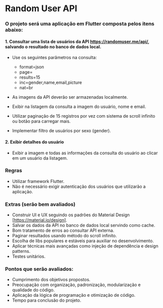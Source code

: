 # Random User API

### O projeto será uma aplicação em Flutter composta pelos itens abaixo: 

#### 1. Consultar uma lista de usuários da API https://randomuser.me/api/, salvando o resultado no banco de dados local.

- Use os seguintes parâmetros na consulta:

  - format=json
  - page=
  - results=15
  - inc=gender,name,email,picture
  - nat=br

- As imagens da API deverão ser armazenadas localmente.
- Exibir na listagem da consulta a imagem do usuário, nome e email.
- Utilizar paginação de 15 registros por vez com sistema de scroll infinito ou botão para carregar mais.
- Implementar filtro de usuários por sexo (gender).

#### 2. Exibir detalhes do usuário

- Exibir a imagem e todas as informações da consulta do usuário ao clicar em um usuário da listagem.
 
### Regras

- Utilizar framework Flutter.
- Não é necessário exigir autenticação dos usuários que utilizarão a aplicação.
 
### Extras (serão bem avaliados) 

- Construir UI e UX seguindo os padrões do Material Design [https://material.io/design].
- Salvar os dados da API no banco de dados local servindo como cache.
- Bom tratamento de erros ao consultar API externa.
- Paginar resultados usando método do scroll infinito.
- Escolha de libs populares e estáveis para auxiliar no desenvolvimento.
- Aplicar técnicas mais avançadas como injeção de dependência e design patterns.
- Testes unitários.

### Pontos que serão avaliados: 

- Cumprimento dos objetivos propostos.
- Preocupação com organização, padronização, modularização e qualidade do código.
- Aplicação da lógica de programação e otimização de código.
- Tempo para conclusão do projeto.
